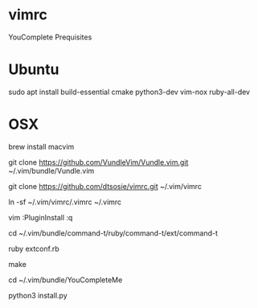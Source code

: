 # vimrc

YouComplete Prequisites

# Ubuntu

sudo apt install build-essential cmake python3-dev vim-nox ruby-all-dev

# OSX

brew install macvim

git clone https://github.com/VundleVim/Vundle.vim.git ~/.vim/bundle/Vundle.vim

git clone https://github.com/dtsosie/vimrc.git ~/.vim/vimrc

ln -sf ~/.vim/vimrc/.vimrc ~/.vimrc

vim
:PluginInstall
:q

cd ~/.vim/bundle/command-t/ruby/command-t/ext/command-t

ruby extconf.rb

make

cd ~/.vim/bundle/YouCompleteMe

python3 install.py
